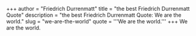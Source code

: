 +++
author = "Friedrich Durrenmatt"
title = "the best Friedrich Durrenmatt Quote"
description = "the best Friedrich Durrenmatt Quote: We are the world."
slug = "we-are-the-world"
quote = '''We are the world.'''
+++
We are the world.
